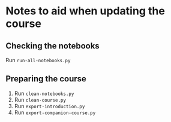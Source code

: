 # Notes to aid when updating the course

## Checking the notebooks

Run `run-all-notebooks.py`

## Preparing the course

1. Run `clean-notebooks.py`
2. Run `clean-course.py`
3. Run `export-introduction.py`
4. Run `export-companion-course.py`
